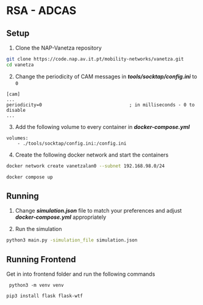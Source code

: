 # RSA - ADCAS

## Setup

1. Clone the NAP-Vanetza repository
```bash
git clone https://code.nap.av.it.pt/mobility-networks/vanetza.git
cd vanetza
```

2. Change the periodicity of CAM messages in ***tools/socktap/config.ini*** to `0`
```
[cam]
...                             
periodicity=0                                ; in milliseconds - 0 to disable
...
```

3. Add the following volume to every container in ***docker-compose.yml***
```
volumes:
    - ./tools/socktap/config.ini:/config.ini
```

4. Create the following docker network and start the containers
```bash
docker network create vanetzalan0 --subnet 192.168.98.0/24

docker compose up
```

## Running

1. Change ***simulation.json*** file to match your preferences and adjust ***docker-compose.yml*** appropriately

2. Run the simulation
```bash
python3 main.py -simulation_file simulation.json
```

## Running Frontend
Get in into frontend folder and run the following commands
```
 python3 -m venv venv
```
```
pip3 install flask flask-wtf

```
